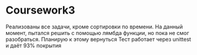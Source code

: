 # Coursework3
Реализованы все задачи, кроме сортировки по времени. На данный момент, пытался решить с помощью лямбда функции, но пока не смог разобраться. Планирую к этому вернуться
Тест работает через unittest и даёт 93% покрытия
